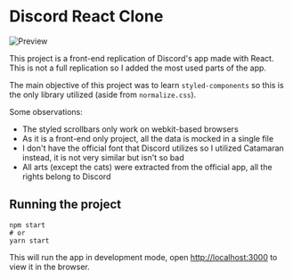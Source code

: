 # Discord React Clone

![Preview](https://i.imgur.com/0UpCir4.gif)

This project is a front-end replication of Discord's app made with React. This is not a full replication so I added the most used parts of the app.

The main objective of this project was to learn `styled-components` so this is the only library utilized (aside from `normalize.css`).

Some observations:
* The styled scrollbars only work on webkit-based browsers
* As it is a front-end only project, all the data is mocked in a single file
* I don't have the official font that Discord utilizes so I utilized Catamaran instead, it is not very similar but isn't so bad
* All arts (except the cats) were extracted from the official app, all the rights belong to Discord

## Running the project

    npm start
    # or
    yarn start

This will run the app in development mode, open [http://localhost:3000](http://localhost:3000) to view it in the browser.
